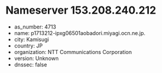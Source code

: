 # Nameserver 153.208.240.212

* as_number: 4713
* name: p1713212-ipxg06501aobadori.miyagi.ocn.ne.jp.
* city: Kamisugi
* country: JP
* organization: NTT Communications Corporation
* version: Unknown
* dnssec: false
